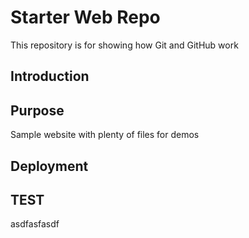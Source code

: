 # Starter Web Repo

This repository is for showing how Git and GitHub work

## Introduction


## Purpose

Sample website with plenty of files for demos

## Deployment


## TEST

asdfasfasdf